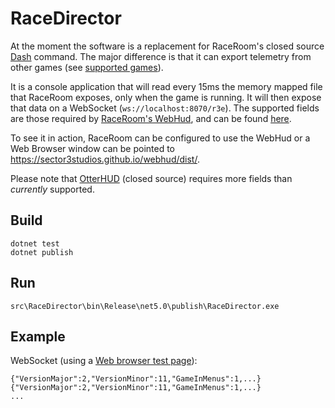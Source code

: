 # RaceDirector

At the moment the software is a replacement for RaceRoom's closed source
[Dash](https://github.com/sector3studios/webhud/blob/master/dist/dash.zip) command. The major
difference is that it can export telemetry from other games (see [supported games](docs/Games.md)).

It is a console application that will read every 15ms the memory mapped file that RaceRoom exposes,
only when the game is running. It will then expose that data on a WebSocket
(`ws://localhost:8070/r3e`). The supported fields are those required by
[RaceRoom's WebHud](https://github.com/sector3studios/webhud), and can be found
[here](docs/Plugins/HUD/README.md).

To see it in action, RaceRoom can be configured to use the WebHud or a Web Browser window can be
pointed to https://sector3studios.github.io/webhud/dist/.

Please note that
[OtterHUD](https://forum.sector3studios.com/index.php?threads/otterhud-a-custom-webhud-with-additional-features.13152/)
(closed source) requires more fields than *currently* supported.

## Build

```
dotnet test
dotnet publish
```

## Run

```
src\RaceDirector\bin\Release\net5.0\publish\RaceDirector.exe
```

## Example

WebSocket (using a [Web browser test page](http://livepersoninc.github.io/ws-test-page/)):
```
{"VersionMajor":2,"VersionMinor":11,"GameInMenus":1,...}
{"VersionMajor":2,"VersionMinor":11,"GameInMenus":1,...}
...
```
